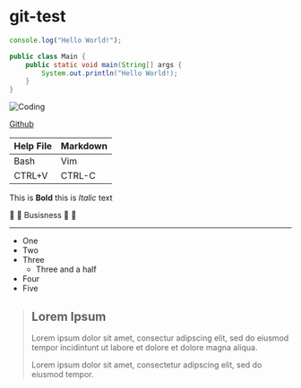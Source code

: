 # git-test

```Javascript
console.log("Hello World!");
```

```Java
public class Main {
	public static void main(String[] args {
		System.out.println("Hello World!);
	}
}
```

![Coding](https://images.unsplash.com/photo-1650295751050-b184e54e177c?ixlib=rb-1.2.1&ixid=MnwxMjA3fDB8MHxwaG90by1wYWdlfHx8fGVufDB8fHx8&auto=format&fit=crop&w=387&q=80)


[Github](http://www.github.com)


| Help File | Markdown |
| --------- | -------- |
| Bash      | Vim      |
| CTRL+V    | CTRL-C   |

This is **Bold** this is *Italic* text

:monkey: :monkey: Busisness :monkey: :monkey:

***

* One
* Two
* Three
	* Three and a half
* Four
* Five

> ## Lorem Ipsum
>
> Lorem ipsum dolor sit amet, consectur adipscing elit, sed do eiusmod tempor incidintunt ut labore et dolore et dolore magna aliqua.
>
> Lorem ipsum dolor sit amet, consectetur adipscing elit, sed do eiusmod tempor.
